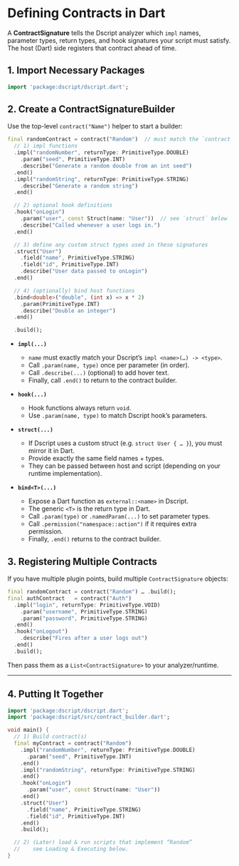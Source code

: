 
# Defining Contracts in Dart

A **ContractSignature** tells the Dscript analyzer which `impl` names, parameter types, return types, and hook signatures your script must satisfy.  The host (Dart) side registers that contract ahead of time.  

## 1. Import Necessary Packages

```dart
import 'package:dscript/dscript.dart';
```

## 2. Create a ContractSignatureBuilder

Use the top-level `contract("Name")` helper to start a builder:

```dart
final randomContract = contract("Random")  // must match the `contract Random { ... }` in Dscript
  // 1) impl functions
  .impl("randomNumber", returnType: PrimitiveType.DOUBLE)
    .param("seed", PrimitiveType.INT)
    .describe("Generate a random double from an int seed")
  .end()
  .impl("randomString", returnType: PrimitiveType.STRING)
    .describe("Generate a random string")
  .end()

  // 2) optional hook definitions
  .hook("onLogin")
    .param("user", const Struct(name: "User"))  // see `struct` below
    .describe("Called whenever a user logs in.")
  .end()

  // 3) define any custom struct types used in these signatures
  .struct("User")
    .field("name", PrimitiveType.STRING)
    .field("id", PrimitiveType.INT)
    .describe("User data passed to onLogin")
  .end()

  // 4) (optionally) bind host functions
  .bind<double>("double", (int x) => x * 2)
    .param(PrimitiveType.INT)
    .describe("Double an integer")
  .end()

  .build();
```

- **`impl(...)`**

  - `name` must exactly match your Dscript’s `impl <name>(…) -> <type>`.
  - Call `.param(name, type)` once per parameter (in order).
  - Call `.describe(...)` (optional) to add hover text.
  - Finally, call `.end()` to return to the contract builder.

- **`hook(...)`**

  - Hook functions always return `void`.
  - Use `.param(name, type)` to match Dscript hook’s parameters.

- **`struct(...)`**

  - If Dscript uses a custom struct (e.g. `struct User { … }`), you must mirror it in Dart.
  - Provide exactly the same field names + types.
  - They can be passed between host and script (depending on your runtime implementation).

- **`bind<T>(...)`**

  - Expose a Dart function as `external::<name>` in Dscript.
  - The generic `<T>` is the return type in Dart.
  - Call `.param(type)` or `.namedParam(...)` to set parameter types.
  - Call `.permission("namespace::action")` if it requires extra permission.
  - Finally, `.end()` returns to the contract builder.

## 3. Registering Multiple Contracts

If you have multiple plugin points, build multiple `ContractSignature` objects:

```dart
final randomContract = contract("Random") … .build();
final authContract   = contract("Auth")
  .impl("login", returnType: PrimitiveType.VOID)
    .param("username", PrimitiveType.STRING)
    .param("password", PrimitiveType.STRING)
  .end()
  .hook("onLogout")
    .describe("Fires after a user logs out")
  .end()
  .build();
```

Then pass them as a `List<ContractSignature>` to your analyzer/runtime.

---

## 4. Putting It Together

```dart
import 'package:dscript/dscript.dart';
import 'package:dscript/src/contract_builder.dart';

void main() {
  // 1) Build contract(s)
  final myContract = contract("Random")
    .impl("randomNumber", returnType: PrimitiveType.DOUBLE)
      .param("seed", PrimitiveType.INT)
    .end()
    .impl("randomString", returnType: PrimitiveType.STRING)
    .end()
    .hook("onLogin")
      .param("user", const Struct(name: "User"))
    .end()
    .struct("User")
      .field("name", PrimitiveType.STRING)
      .field("id", PrimitiveType.INT)
    .end()
    .build();

  // 2) (Later) load & run scripts that implement “Random”
  //    see Loading & Executing below.
}
```


